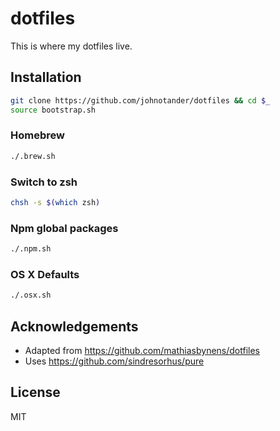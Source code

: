 # dotfiles

This is where my dotfiles live.

## Installation

```sh
git clone https://github.com/johnotander/dotfiles && cd $_
source bootstrap.sh
```

### Homebrew

```sh
./.brew.sh
```

### Switch to zsh

```sh
chsh -s $(which zsh)
```

### Npm global packages

```sh
./.npm.sh
```

### OS X Defaults

```sh
./.osx.sh
```

## Acknowledgements

* Adapted from https://github.com/mathiasbynens/dotfiles
* Uses https://github.com/sindresorhus/pure

## License

MIT
